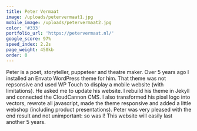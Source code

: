 ```yaml
---
title: Peter Vermaat
image: /uploads/petervermaat1.jpg
mobile_image: /uploads/petervermaat2.jpg
color: '#333'
portfolio_url: 'https://petervermaat.nl/'
google_score: 97%
speed_index: 2.2s
page_weight: 450kb
order: 0
---
```


Peter is a poet, storyteller, puppeteer and theatre maker. Over 5 years ago I installed an Envato WordPress theme for him. That theme was not repsonsive and used WP Touch to display a mobile website (with limitations). He asked me to update his website. I rebuild his theme in Jekyll and connected the CloudCannon CMS. I also transformed his pixel logo into vectors, rewrote all javascript, made the theme responsive and added a little webshop (including product presentations). Peter was very pleased with the end result and not unimportant: so was I! This website will easily last another 5 years.